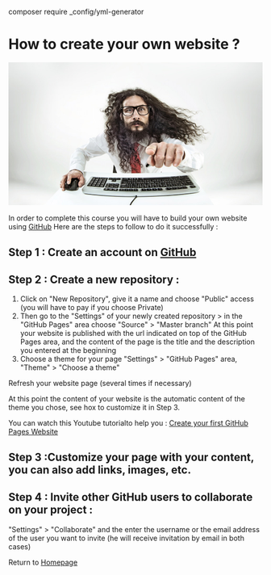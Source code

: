 composer require _config/yml-generator

# How to create your own website ?
<img src="13305_1541596950_shutterstock-360228971_970x545p.jpg">

In order to complete this course you will have to build your own website using [GitHub](https://github.com/)
Here are the steps to follow to do it successfully :

## Step 1 : Create an account on [GitHub](https://github.com/)

## Step 2 : Create a new repository :

1. Click on "New Repository", give it a name and choose "Public" access (you will have to pay if you choose Private)
2. Then go to the "Settings" of your newly created repository > in the "GitHub Pages" area choose "Source" > "Master branch"
At this point your website is published with the url indicated on top of the GitHub Pages area, and the content of the page is the title and the description you entered at the beginning
3. Choose a theme for your page "Settings" > "GitHub Pages" area, "Theme" > "Choose a theme"

Refresh your website page (several times if necessary)

At this point the content of your website is the automatic content of the theme you chose, see hox to customize it in Step 3.

You can watch this Youtube tutorialto help you : [Create your first GitHub Pages Website](https://www.youtube.com/watch?v=BA_c3bGQXlQ)

## Step 3 :Customize your page with your content, you can also add links, images, etc. 

## Step 4 : Invite other GitHub users to collaborate on your project :
"Settings" > "Collaborate" and the enter the username or the email address of the user you want to invite (he will receive invitation by email in both cases)


Return to [Homepage](https://adelebnt.github.io/Data-Tech-Innovation-Course/)

